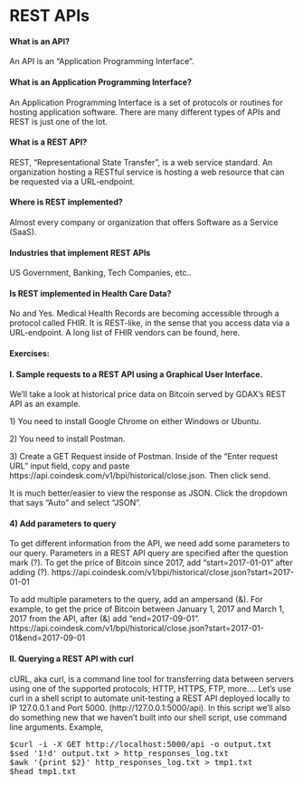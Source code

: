 
<h1>REST APIs</h1>

<h4>What is an API?</h4>
<p>
	An API is an “Application Programming Interface”. 
</p>

<h4>What is an Application Programming Interface?</h4>
<p>
An Application Programming Interface is a set of protocols or routines for hosting application software.  There are many different types of APIs and REST is just one of the lot.
</p>

<h4>What is a REST API?</h4>
<p>
REST, “Representational State Transfer”, is a web service standard.  An organization hosting a RESTful service is hosting a web resource that can be requested via a URL-endpoint.
</p>


<h4>Where is REST implemented?</h4>
<p>Almost every company or organization that offers Software as a Service (SaaS).</p>


<h4>Industries that implement REST APIs</h4>
<p>US Government, Banking, Tech Companies, etc..</p>

<h4>Is REST implemented in Health Care Data?</h4>

<p> 
No and Yes. Medical Health Records are becoming accessible through a protocol called FHIR.  It is REST-like, in the sense that you access data via a URL-endpoint.  A long list of FHIR vendors can be found, here.
</p>

<h4>Exercises:</h4>

<p>
<h4>I.	Sample requests to a REST API using a Graphical User Interface.</h4>  

<p>
We’ll take a look at historical price data on Bitcoin served by GDAX’s REST API as an example. 
</p>

<p>1) You need to install Google Chrome on either Windows or Ubuntu.</p>
<p>2) You need to install Postman.</p>
<p>3) Create a GET Request inside of Postman. Inside of the “Enter request URL” input field, copy and paste https://api.coindesk.com/v1/bpi/historical/close.json. Then click send.</p>

<p>It is much better/easier to view the response as JSON. Click the dropdown that says “Auto” and select “JSON”.</p>


<h4>4) Add parameters to query</h4>

<p>
To get different information from the API, we need add some parameters to our query. Parameters in a REST API query are specified after the question mark (?).  To get the price of Bitcoin since 2017, add “start=2017-01-01” after adding (?).
https://api.coindesk.com/v1/bpi/historical/close.json?start=2017-01-01
</p>

<p>
To add multiple parameters to the query, add an ampersand (&).  For example, to get the price of Bitcoin between January 1, 2017 and March 1, 2017 from the API, after (&) add “end=2017-09-01”.  https://api.coindesk.com/v1/bpi/historical/close.json?start=2017-01-01&end=2017-09-01
</p>


<h4>II.	Querying a REST API with curl</h4>

<p>
cURL, aka curl, is a command line tool for transferring data between servers using one of the supported protocols; HTTP, HTTPS, FTP, more….  Let’s use curl in a shell script to automate unit-testing a REST API deployed locally to IP 127.0.0.1 and Port 5000. (http://127.0.0.1:5000/api).  In this script we’ll also do something new that we haven’t built into our shell script, use command line arguments.  Example,
</p>

<pre>
$curl -i -X GET http://localhost:5000/api -o output.txt
$sed '1!d' output.txt > http_responses_log.txt
$awk '{print $2}' http_responses_log.txt > tmp1.txt
$head tmp1.txt
</pre>
